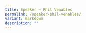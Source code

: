 ```yaml
---
title: Speaker – Phil Venables
permalink: /speaker-phil-venables/
variant: markdown
description: ""
---
```

